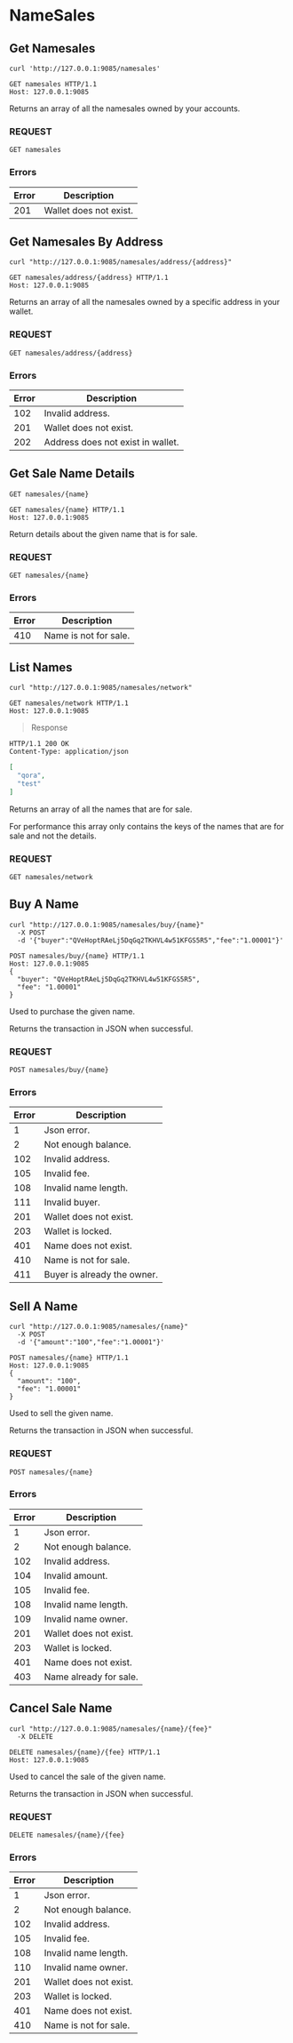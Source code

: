 # NameSales

## Get Namesales

```shell
curl 'http://127.0.0.1:9085/namesales'
```

```http
GET namesales HTTP/1.1
Host: 127.0.0.1:9085
```
Returns an array of all the namesales owned by your accounts.

### REQUEST

`GET namesales`

### Errors

| Error | Description |
| --- | --- |
| 201 | Wallet does not exist. |

## Get Namesales By Address

```shell
curl "http://127.0.0.1:9085/namesales/address/{address}"
```

```http
GET namesales/address/{address} HTTP/1.1
Host: 127.0.0.1:9085
```
Returns an array of all the namesales owned by a specific address in your wallet.

### REQUEST

`GET namesales/address/{address}`

### Errors

| Error | Description |
| --- | --- |
| 102 | Invalid address. |
| 201 | Wallet does not exist. |
| 202 | Address does not exist in wallet. |

## Get Sale Name Details

```shell
GET namesales/{name}
```

```http
GET namesales/{name} HTTP/1.1
Host: 127.0.0.1:9085
```

Return details about the given name that is for sale.

### REQUEST

`GET namesales/{name}`

### Errors

| Error | Description |
| --- | --- |
| 410 | Name is not for sale. |

## List Names

```shell
curl "http://127.0.0.1:9085/namesales/network"
```

```http
GET namesales/network HTTP/1.1
Host: 127.0.0.1:9085
```
> Response

```http
HTTP/1.1 200 OK
Content-Type: application/json
```

```json
[
  "qora",
  "test"
]
```

Returns an array of all the names that are for sale.

For performance this array only contains the keys of the names that are for sale and not the details.

### REQUEST

`GET namesales/network`

## Buy A Name

```shell
curl "http://127.0.0.1:9085/namesales/buy/{name}"
  -X POST
  -d '{"buyer":"QVeHoptRAeLj5DqGq2TKHVL4w51KFGS5R5","fee":"1.00001"}'
```

```http
POST namesales/buy/{name} HTTP/1.1
Host: 127.0.0.1:9085
{
  "buyer": "QVeHoptRAeLj5DqGq2TKHVL4w51KFGS5R5",
  "fee": "1.00001"
}
```

Used to purchase the given name.

Returns the transaction in JSON when successful.

### REQUEST

`POST namesales/buy/{name}`

### Errors

| Error | Description |
| --- | --- |
| 1 | Json error. |
| 2 | Not enough balance. |
| 102 | Invalid address. |
| 105 | Invalid fee. |
| 108 | Invalid name length. |
| 111 | Invalid buyer. |
| 201 | Wallet does not exist. |
| 203 | Wallet is locked. |
| 401 | Name does not exist. |
| 410 | Name is not for sale. |
| 411 | Buyer is already the owner. |

## Sell A Name

```shell
curl "http://127.0.0.1:9085/namesales/{name}"
  -X POST
  -d '{"amount":"100","fee":"1.00001"}'
```

```http
POST namesales/{name} HTTP/1.1
Host: 127.0.0.1:9085
{
  "amount": "100",
  "fee": "1.00001"
}
```
Used to sell the given name.

Returns the transaction in JSON when successful.

### REQUEST

`POST namesales/{name}`

### Errors

| Error | Description |
| --- | --- |
| 1 | Json error. |
| 2 | Not enough balance. |
| 102 | Invalid address. |
| 104 | Invalid amount. |
| 105 | Invalid fee. |
| 108 | Invalid name length. |
| 109 | Invalid name owner. |
| 201 | Wallet does not exist. |
| 203 | Wallet is locked. |
| 401 | Name does not exist. |
| 403 | Name already for sale. |

## Cancel Sale Name

```shell
curl "http://127.0.0.1:9085/namesales/{name}/{fee}"
  -X DELETE
```

```http
DELETE namesales/{name}/{fee} HTTP/1.1
Host: 127.0.0.1:9085
```
Used to cancel the sale of the given name.

Returns the transaction in JSON when successful.

### REQUEST

`DELETE namesales/{name}/{fee}`

### Errors

| Error | Description |
| --- | --- |
| 1 | Json error. |
| 2 | Not enough balance. |
| 102 | Invalid address. |
| 105 | Invalid fee. |
| 108 | Invalid name length. |
| 110 | Invalid name owner. |
| 201 | Wallet does not exist. |
| 203 | Wallet is locked. |
| 401 | Name does not exist. |
| 410 | Name is not for sale. |
